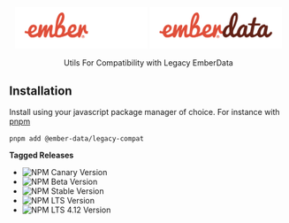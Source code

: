 <p align="center">
  <img
    class="project-logo"
    src="./ember-data-logo-dark.svg#gh-dark-mode-only"
    alt="EmberData LegacyCompat"
    width="240px"
    title="EmberData LegacyCompat"
    />
  <img
    class="project-logo"
    src="./ember-data-logo-light.svg#gh-light-mode-only"
    alt="EmberData LegacyCompat"
    width="240px"
    title="EmberData LegacyCompat"
    />
</p>

<p align="center">Utils For Compatibility with Legacy EmberData</p>

## Installation

Install using your javascript package manager of choice. For instance with [pnpm](https://pnpm.io/)

```no-highlight
pnpm add @ember-data/legacy-compat
```

**Tagged Releases**

- ![NPM Canary Version](https://img.shields.io/npm/v/%40ember-data/legacy-compat/canary?label=%40canary&color=FFBF00)
- ![NPM Beta Version](https://img.shields.io/npm/v/%40ember-data/legacy-compat/beta?label=%40beta&color=ff00ff)
- ![NPM Stable Version](https://img.shields.io/npm/v/%40ember-data/legacy-compat/latest?label=%40latest&color=90EE90)
- ![NPM LTS Version](https://img.shields.io/npm/v/%40ember-data/legacy-compat/lts?label=%40lts&color=0096FF)
- ![NPM LTS 4.12 Version](https://img.shields.io/npm/v/%40ember-data/legacy-compat/lts-4-12?label=%40lts-4-12&color=bbbbbb)
